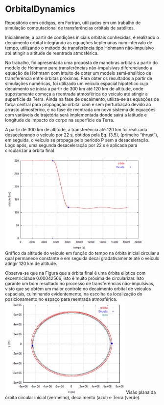# OrbitalDynamics


Repositório com códigos, em Fortran, utilizados em um trabalho de simulação computacional de transferências orbitais de satélites.

Inicialmente, a partir de condições iniciais orbitais conhecidas, é realizado o decaimento orbital integrando as equações keplerianas num intervalo de tempo, utilizando o método de transferência tipo Hohmann não-impulsivo até atingir a altitude de reentrada atmosférica.

No trabalho, foi apresentada uma proposta de manobras orbitais a partir do modelo de Hohmann para transferências não-impulsivas diferenciando a equação de Hohmann com intuito de obter um modelo semi-analítico de transferência entre órbitas próximas. Para obter os resultados a partir de simulações numéricas, foi utilizado um veículo espacial hipotético cujo decaimento se inicia a partir de 300 km até 120 km de altitude, onde supostamente começa a reentrada atmosférica do veículo até atingir a superfície da Terra. Ainda na fase de decaimento, utiliza-se as equações de força central para propagação orbital com e sem perturbação devido ao arrasto atmosférico, e na fase de reentrada um novo sistema de equações com variáveis de trajetória será implementada donde sairá a latitude e longitude de impacto do corpo na superfície da Terra.

A partir de 300 km de altitude, a transferência até 120 km foi realizada desacelerando o veículo por 22 s, obtidos pela Eq. (3.5), (primeiro “thrust”), em seguida, o veículo se propaga pelo período P sem a desaceleração. Logo após, uma segunda desaceleração por 22 s é aplicada para circularizar a órbita final 


<img src="https://raw.githubusercontent.com/limadlp/OrbitalDynamics/main/orbital01.png" height="300">
Gráfico da altitude do veículo em função do tempo na órbita inicial circular a qual permanece constante e em seguida decai gradativamente até o veículo atingir 120 km de altitude.

<p></p>
Observa-se que na Figura que a órbita final é uma órbita elíptica com excentricidade 0.00042566, isto é muito próxima de circularizar. Isto garante um bom resultado no processo de transferências não-impulsivas, visto que se obtém um  maior controle no decaimento orbital de veículos espaciais, culminando evidentemente, na escolha da localização do posicionamento no espaço para reentrada atmosférica. 

<img src="https://raw.githubusercontent.com/limadlp/OrbitalDynamics/main/orbital02.png" height="300">
 Visão plana da órbita circular inicial (vermelho), decaimento (azul) e Terra (verde).
